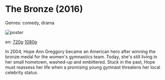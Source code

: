 # The Bronze (2016)

Genres: comedy, drama

![poster](http://image.tmdb.org/t/p/w500/g9l0GiyeIROAK7r5DbrxBr5LZ1k.jpg)

en:
  [720p](magnet:?xt=urn:btih:F8016FC0BB085FBB5AD6DA533D62EF40F6675F43&tr=udp://glotorrents.pw:6969/announce&tr=udp://tracker.opentrackr.org:1337/announce&tr=udp://torrent.gresille.org:80/announce&tr=udp://tracker.openbittorrent.com:80&tr=udp://tracker.coppersurfer.tk:6969&tr=udp://tracker.leechers-paradise.org:6969&tr=udp://p4p.arenabg.ch:1337&tr=udp://tracker.internetwarriors.net:1337)
  [1080p](magnet:?xt=urn:btih:F149BAB211F9A0E6F18D013C8008416C24E2E7CD&tr=udp://glotorrents.pw:6969/announce&tr=udp://tracker.opentrackr.org:1337/announce&tr=udp://torrent.gresille.org:80/announce&tr=udp://tracker.openbittorrent.com:80&tr=udp://tracker.coppersurfer.tk:6969&tr=udp://tracker.leechers-paradise.org:6969&tr=udp://p4p.arenabg.ch:1337&tr=udp://tracker.internetwarriors.net:1337)
  


In 2004, Hope Ann Greggory became an American hero after winning the bronze medal for the women's gymnastics team. Today, she's still living in her small hometown, washed-up and embittered. Stuck in the past, Hope must reassess her life when a promising young gymnast threatens her local celebrity status.